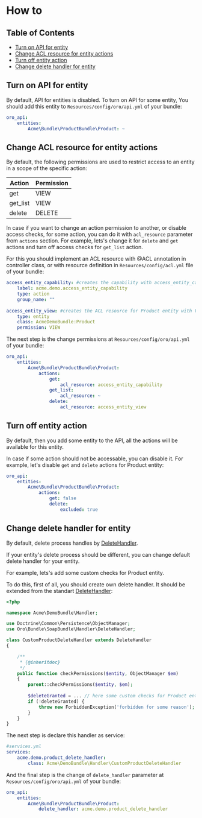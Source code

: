 How to
======


Table of Contents
-----------------
 - [Turn on API for entity](#overview)
 - [Change ACL resource for entity actions](#change-acl-resource-for-entity-actions)
 - [Turn off entity action](#turn-off-entity-action)
 - [Change delete handler for entity](#change-delete-handler-for-entity)


Turn on API for entity
----------------------

By default, API for entities is disabled. To turn on API for some entity, You should add this entity to `Resources/config/oro/api.yml` of your bundle:


```yaml
oro_api:
    entities:
        Acme\Bundle\ProductBundle\Product: ~
```

Change ACL resource for entity actions
--------------------------------------

By default, the following permissions are used to restrict access to an entity in a scope of the specific action:

| Action | Permission |
| --- | --- |
| get | VIEW |
| get_list | VIEW |
| delete | DELETE |

In case if you want to change an action permission to another, or disable access checks, for some action, you can do it with `acl_resource` parameter from `actions` section. For example, lets's change it for `delete` and `get` actions and turn off access checks for `get_list` action.

For this you should implement an ACL resource with @ACL annotation in controller class, or with resource definition in `Resources/config/acl.yml` file of your bundle:

```yaml
access_entity_capability: #creates the capability with access_entity_capability name
    label: acme.demo.access_entity_capability
    type: action
    group_name: ""
    
access_entity_view: #creates the ACL resource for Product entity with VIEW permission
    type: entity
    class: AcmeDemoBundle:Product
    permission: VIEW
```

The next step is the change permissions at `Resources/config/oro/api.yml` of your bundle:

```yaml
oro_api:
    entities:
        Acme\Bundle\ProductBundle\Product:
            actions:
                get:
                    acl_resource: access_entity_capability
                get_list:
                    acl_resource: ~
                delete:
                    acl_resource: access_entity_view                     
```
 
Turn off entity action
----------------------

By default, then you add some entity to the API, all the actions will be available for this entity.

In case if some action should not be accessable, you can disable it. For example, let's disable `get` and `delete` actions for Product entity:

```yaml
oro_api:
    entities:
        Acme\Bundle\ProductBundle\Product:
            actions:
                get: false
                delete:
                    excluded: true                     
```

Change delete handler for entity
--------------------------------

By default, delete process handles by [DeleteHandler](../../../SoapBundle/Handler/DeleteHandler.php).

If your entity's delete process should be different, you can change default delete handler for your entity.

For example, lets's add some custom checks for Product entity.

To do this, first of all, you should create own delete handler. It should be extended from the standart [DeleteHandler](../../../SoapBundle/Handler/DeleteHandler.php):

```php
<?php

namespace Acme\DemoBundle\Handler;

use Doctrine\Common\Persistence\ObjectManager;
use Oro\Bundle\SoapBundle\Handler\DeleteHandler;

class CustomProductDeleteHandler extends DeleteHandler
{

    /**
     * {@inheritdoc}
     */
    public function checkPermissions($entity, ObjectManager $em)
    {
        parent::checkPermissions($entity, $em);
        
        $deleteGranted = ... // here some custom checks for Product entity
        if (!deleteGranted) {
            throw new ForbiddenException('forbidden for some reason');
        }
    }
}                   
```

The next step is declare this handler as service:

```yaml
#services.yml
services:
    acme.demo.product_delete_handler:
        class: Acme\DemoBundle\Handler\CustomProductDeleteHandler              
```

And the final step is the change of `delete_handler` parameter at `Resources/config/oro/api.yml` of your bundle:

```yaml
oro_api:
    entities:
        Acme\Bundle\ProductBundle\Product:
            delete_handler: acme.demo.product_delete_handler                  
```
